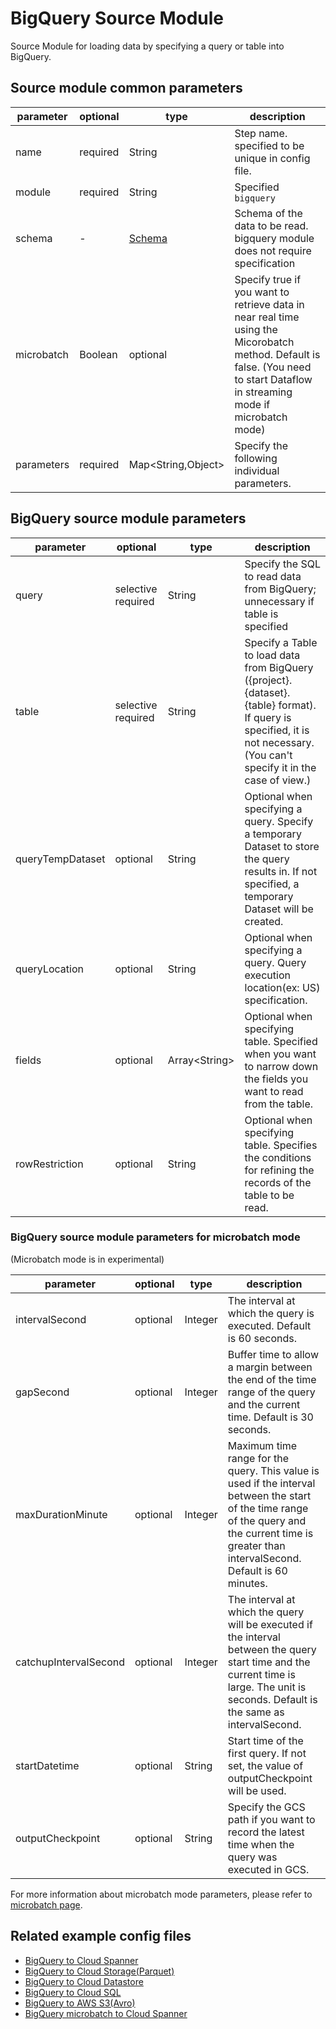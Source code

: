 # BigQuery Source Module

Source Module for loading data by specifying a query or table into BigQuery.

## Source module common parameters

| parameter | optional | type | description |
| --- | --- | --- | --- |
| name | required | String | Step name. specified to be unique in config file. |
| module | required | String | Specified `bigquery` |
| schema | - | [Schema](SCHEMA.md) | Schema of the data to be read. bigquery module does not require specification |
| microbatch | Boolean | optional | Specify true if you want to retrieve data in near real time using the Micorobatch method. Default is false. (You need to start Dataflow in streaming mode if microbatch mode) |
| parameters | required | Map<String,Object\> | Specify the following individual parameters. |

## BigQuery source module parameters

| parameter | optional | type | description |
| --- | --- | --- | --- |
| query | selective required | String | Specify the SQL to read data from BigQuery; unnecessary if table is specified |
| table | selective required | String | Specify a Table to load data from BigQuery ({project}. {dataset}. {table} format). If query is specified, it is not necessary. (You can't specify it in the case of view.) |
| queryTempDataset | optional | String | Optional when specifying a query. Specify a temporary Dataset to store the query results in. If not specified, a temporary Dataset will be created. |
| queryLocation | optional | String | Optional when specifying a query. Query execution location(ex: US) specification. |
| fields | optional | Array<String\> | Optional when specifying table. Specified when you want to narrow down the fields you want to read from the table. |
| rowRestriction | optional | String | Optional when specifying table. Specifies the conditions for refining the records of the table to be read. |

### BigQuery source module parameters for microbatch mode

(Microbatch mode is in experimental)

| parameter | optional | type | description |
| --- | --- | --- | --- |
| intervalSecond | optional | Integer | The interval at which the query is executed. Default is 60 seconds. |
| gapSecond | optional | Integer | Buffer time to allow a margin between the end of the time range of the query and the current time. Default is 30 seconds. |
| maxDurationMinute | optional | Integer | Maximum time range for the query. This value is used if the interval between the start of the time range of the query and the current time is greater than intervalSecond. Default is 60 minutes. |
| catchupIntervalSecond | optional | Integer | The interval at which the query will be executed if the interval between the query start time and the current time is large. The unit is seconds. Default is the same as intervalSecond. |
| startDatetime | optional | String | Start time of the first query. If not set, the value of outputCheckpoint will be used. |
| outputCheckpoint | optional | String | Specify the GCS path if you want to record the latest time when the query was executed in GCS. |

For more information about microbatch mode parameters, please refer to [microbatch page](microbatch.md).

## Related example config files

* [BigQuery to Cloud Spanner](../../../../examples/bigquery-to-spanner.json)
* [BigQuery to Cloud Storage(Parquet)](../../../../examples/bigquery-to-parquet.json)
* [BigQuery to Cloud Datastore](../../../../examples/bigquery-to-datastore.json)
* [BigQuery to Cloud SQL](../../../../examples/bigquery-to-jdbc.json)
* [BigQuery to AWS S3(Avro)](../../../../examples/bigquery-to-aws-avro.json)
* [BigQuery microbatch to Cloud Spanner](../../../../examples/bigquery-microbatch-to-spanner.json)
